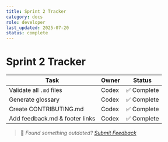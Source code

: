 ```yaml
---
title: Sprint 2 Tracker
category: docs
role: developer
last_updated: 2025-07-20
status: complete
---
```


# Sprint 2 Tracker

| Task | Owner | Status |
|------|-------|--------|
| Validate all `.md` files | Codex | ✅ Complete |
| Generate glossary | Codex | ✅ Complete |
| Create CONTRIBUTING.md | Codex | ✅ Complete |
| Add feedback.md & footer links | Codex | ✅ Complete |

> 💬 *Found something outdated? [Submit Feedback](feedback.md)*

